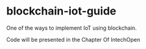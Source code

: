 # blockchain-iot-guide

One of the ways to implement IoT using blockchain.

Code will be presented in the Chapter Of IntechOpen
